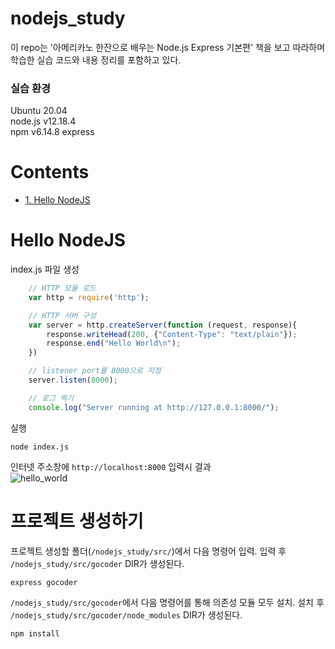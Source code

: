 # nodejs_study
이 repo는 '아메리카노 한잔으로 배우는 Node.js Express 기본편' 책을 보고 따라하며 학습한 실습 코드와 내용 정리를 포함하고 있다.  

### 실습 환경
Ubuntu 20.04  
node.js v12.18.4  
npm v6.14.8
express

# Contents
* [1. Hello NodeJS](hello-nodejs)

# Hello NodeJS

index.js 파일 생성  
```javascript
    // HTTP 모듈 로드
    var http = require('http');

    // HTTP 서버 구성
    var server = http.createServer(function (request, response){
        response.writeHead(200, {"Content-Type": "text/plain"});
        response.end("Hello World\n");
    }) 

    // listener port를 8000으로 지정
    server.listen(8000);

    // 로그 찍기
    console.log("Server running at http://127.0.0.1:8000/");
```

실행
```shell
node index.js
```

인터넷 주소창에 `http://localhost:8000` 입력시 결과  
![hello_world](https://user-images.githubusercontent.com/59961690/94358469-27795400-00dc-11eb-865a-3fd23b5184bc.png)


# 프로젝트 생성하기
프로젝트 생성할 폴더(`/nodejs_study/src/`)에서 다음 명령어 입력. 입력 후 `/nodejs_study/src/gocoder` DIR가 생성된다.
```shell
express gocoder
```

`/nodejs_study/src/gocoder`에서 다음 명령어를 통해 의존성 모듈 모두 설치. 설치 후 `/nodejs_study/src/gocoder/node_modules` DIR가 생성된다.
```shell
npm install
```
